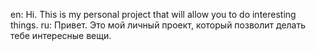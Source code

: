 en: Hi. This is my personal project that will allow you to do interesting things.
ru: Привет. Это мой личный проект, который позволит делать тебе интересные вещи.